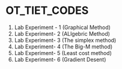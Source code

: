 # OT_TIET_CODES
1. Lab Experiment - 1 (Graphical Method)
2. Lab Experiment- 2 (ALlgebric Method)
3. Lab Experiment- 3 (The simplex method)
4. Lab Experiment- 4 (The Big-M method)
5. Lab Experiment- 5 (Least cost method)
6. Lab Experiment- 6 (Gradient Desent)
